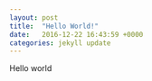 ```yaml
---
layout: post
title:  "Hello World!"
date:   2016-12-22 16:43:59 +0000
categories: jekyll update
---
```

Hello world
